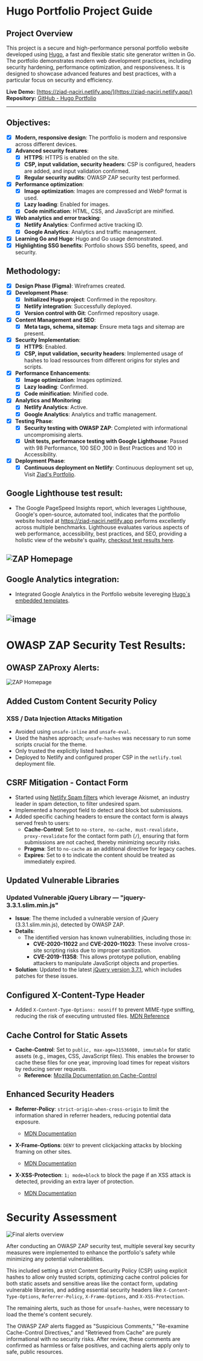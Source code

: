 # Hugo Portfolio Project Guide

## Project Overview

This project is a secure and high-performance personal portfolio website developed using [Hugo](https://gohugo.io/), a fast and flexible static site generator written in Go. The portfolio demonstrates modern web development practices, including security hardening, performance optimization, and responsiveness. It is designed to showcase advanced features and best practices, with a particular focus on security and efficiency.

**Live Demo:** [https://ziad-naciri.netlify.app/](https://ziad-naciri.netlify.app/)  
**Repository:** [GitHub - Hugo Portfolio](https://github.com/Ziad-Naciri/hugo-portfolio/)

---
## Objectives:

- [x] **Modern, responsive design**: The portfolio is modern and responsive across different devices.
- [x] **Advanced security features**:
  - [x] **HTTPS**: HTTPS is enabled on the site.
  - [x] **CSP, input validation, security headers**: CSP is configured, headers are added, and input validation confirmed.
  - [x] **Regular security audits**: OWASP ZAP security test performed.
- [x] **Performance optimization**:
  - [x] **Image optimization**: Images are compressed and WebP format is used.
  - [x] **Lazy loading**: Enabled for images.
  - [x] **Code minification**: HTML, CSS, and JavaScript are minified.
- [x] **Web analytics and error tracking**:
  - [x] **Netlify Analytics**: Confirmed active tracking ID.
  - [x] **Google Analytics**: Analytics and traffic management.
- [x] **Learning Go and Hugo**: Hugo and Go usage demonstrated.
- [x] **Highlighting SSG benefits**: Portfolio shows SSG benefits, speed, and security.

## Methodology:

- [x] **Design Phase (Figma)**: Wireframes created.
- [x] **Development Phase**:
  - [x] **Initialized Hugo project**: Confirmed in the repository.
  - [x] **Netlify integration**: Successfully deployed.
  - [x] **Version control with Git**: Confirmed repository usage.
- [x] **Content Management and SEO**:
  - [x] **Meta tags, schema, sitemap**: Ensure meta tags and sitemap are present.
- [x] **Security Implementation**:
  - [x] **HTTPS**: Enabled.
  - [x] **CSP, input validation, security headers**: Implemented usage of hashes to load ressources from different origins for styles and scripts.
- [x] **Performance Enhancements**:
  - [x] **Image optimization**: Images optimized.
  - [x] **Lazy loading**: Confirmed.
  - [x] **Code minification**: Minified code.
- [x] **Analytics and Monitoring**:
  - [x] **Netlify Analytics**: Active.
  - [x] **Google Analytics**: Analytics and traffic management.
- [x] **Testing Phase**:
  - [x] **Security testing with OWASP ZAP**: Completed with informational uncompromising alerts.
  - [x] **Unit tests, performance testing with Google Lighthouse**: Passed with 98 Performance, 100 SEO ,100 in Best Practices and 100 in Accessibility.
- [x] **Deployment Phase**:
  - [x] **Continuous deployment on Netlify**: Continuous deployment set up, Visit [Ziad's Portfolio](https://ziad-naciri.netlify.app/).

## Google Lighthouse test result:
- The Google PageSpeed Insights report, which leverages Lighthouse, Google's open-source, automated tool, indicates that the portfolio website hosted at https://ziad-naciri.netlify.app performs excellently across multiple benchmarks. Lighthouse evaluates various aspects of web performance, accessibility, best practices, and SEO, providing a holistic view of the website's quality, [checkout test results here](https://pagespeed.web.dev/analysis/https-ziad-naciri-netlify-app/wykzch4isv?form_factor=desktop).

![ZAP Homepage](lighthouse/lighthouse-test-99-perf.PNG)
---
## Google Analytics integration:
- Integrated Google Analytics in the Portfolio website levereging [Hugo´s embedded templates](https://gohugo.io/templates/embedded/#google-analytics).
  
![image](https://github.com/user-attachments/assets/55ccfeef-a851-4cdf-b7e3-d012d0f8f52d)
---

# OWASP ZAP Security Test Results:
## OWASP ZAProxy Alerts:
![ZAP Homepage](owasp-zap/zap-alerts-portfolio.PNG)

## Added Custom Content Security Policy
### XSS / Data Injection Attacks Mitigation
- Avoided using `unsafe-inline` and `unsafe-eval`.
- Used the hashes approach; `unsafe-hashes` was necessary to run some scripts crucial for the theme.
- Only trusted the explicitly listed hashes.
- Deployed to Netlify and configured proper CSP in the `netlify.toml` deployment file.
  
## CSRF Mitigation - Contact Form
- Started using [Netlify Spam filters](https://docs.netlify.com/forms/spam-filters/) which leverage Akismet, an industry leader in spam detection, to filter undesired spam.
- Implemented a honeypot field to detect and block bot submissions.
- Added specific caching headers to ensure the contact form is always served fresh to users:
  - **Cache-Control**: Set to `no-store, no-cache, must-revalidate, proxy-revalidate` for the contact form path (`/`), ensuring that form submissions are not cached, thereby minimizing security risks.
  - **Pragma**: Set to `no-cache` as an additional directive for legacy caches.
  - **Expires**: Set to `0` to indicate the content should be treated as immediately expired.


## Updated Vulnerable Libraries

### Updated Vulnerable jQuery Library — "jquery-3.3.1.slim.min.js"
- **Issue**: The theme included a vulnerable version of jQuery (3.3.1.slim.min.js), detected by OWASP ZAP.
- **Details**:
  - The identified version has known vulnerabilities, including those in:
    - **CVE-2020-11022** and **CVE-2020-11023**: These involve cross-site scripting risks due to improper sanitization.
    - **CVE-2019-11358**: This allows prototype pollution, enabling attackers to manipulate JavaScript objects and properties.
- **Solution**: Updated to the latest [jQuery version 3.7.1](https://blog.jquery.com/2023/08/28/jquery-3-7-1-released-reliable-table-row-dimensions/), which includes patches for these issues.

## Configured X-Content-Type Header
- Added `X-Content-Type-Options: nosniff` to prevent MIME-type sniffing, reducing the risk of executing untrusted files. [MDN Reference](https://developer.mozilla.org/en-US/docs/Web/HTTP/Headers/X-Content-Type-Options)

## Cache Control for Static Assets
- **Cache-Control**: Set to `public, max-age=31536000, immutable` for static assets (e.g., images, CSS, JavaScript files). This enables the browser to cache these files for one year, improving load times for repeat visitors by reducing server requests.  
  - **Reference**: [Mozilla Documentation on Cache-Control](https://developer.mozilla.org/en-US/docs/Web/HTTP/Headers/Cache-Control)
   

## Enhanced Security Headers
- **Referrer-Policy**: `strict-origin-when-cross-origin` to limit the information shared in referrer headers, reducing potential data exposure.
  - [MDN Documentation](https://developer.mozilla.org/en-US/docs/Web/HTTP/Headers/Referrer-Policy)

- **X-Frame-Options**: `DENY` to prevent clickjacking attacks by blocking framing on other sites.
  - [MDN Documentation](https://developer.mozilla.org/en-US/docs/Web/HTTP/Headers/X-Frame-Options)

- **X-XSS-Protection**: `1; mode=block` to block the page if an XSS attack is detected, providing an extra layer of protection.
  - [MDN Documentation](https://developer.mozilla.org/en-US/docs/Web/HTTP/Headers/X-XSS-Protection)



# Security Assessment

![Final alerts overview](owasp-zap/zap-alerts-handled.PNG)

After conducting an OWASP ZAP security test, multiple several key security measures were implemented to enhance the portfolio's safety while minimizing any potential vulnerabilities. 

This included setting a strict Content Security Policy (CSP) using explicit hashes to allow only trusted scripts, optimizing cache control policies for both static assets and sensitive areas like the contact form, updating vulnerable libraries, and adding essential security headers like `X-Content-Type-Options`, `Referrer-Policy`, `X-Frame-Options`, and `X-XSS-Protection`.

The remaining alerts, such as those for `unsafe-hashes`, were necessary to load the theme's content securely.
 
The OWASP ZAP alerts flagged as "Suspicious Comments," "Re-examine Cache-Control Directives," and "Retrieved from Cache" are purely informational with no security risks. After review, these comments are confirmed as harmless or false positives, and caching alerts apply only to safe, public resources.
